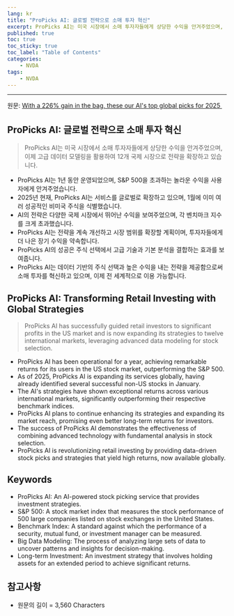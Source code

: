 ```yaml
---
lang: kr
title: "ProPicks AI: 글로벌 전략으로 소매 투자 혁신"
excerpt: ProPicks AI는 미국 시장에서 소매 투자자들에게 상당한 수익을 안겨주었으며, 이제 고급 데이터 모델링을 활용하여 12개 국제 시장으로 전략을 확장하고 있습니다.
published: true
toc: true
toc_sticky: true
toc_label: "Table of Contents"
categories:
    - NVDA
tags:
    - NVDA
---
```


---

  원문: [With a 226% gain in the bag, these our AI's top global picks for 2025 ](https://www.investing.com/news/stock-market-news/with-a-226-gain-in-the-bag-these-our-ais-top-global-picks-for-2025-3814555)

## ProPicks AI: 글로벌 전략으로 소매 투자 혁신

> ProPicks AI는 미국 시장에서 소매 투자자들에게 상당한 수익을 안겨주었으며, 이제 고급 데이터 모델링을 활용하여 12개 국제 시장으로 전략을 확장하고 있습니다.


- ProPicks AI는 1년 동안 운영되었으며, S&P 500을 초과하는 놀라운 수익을 사용자에게 안겨주었습니다.
- 2025년 현재, ProPicks AI는 서비스를 글로벌로 확장하고 있으며, 1월에 이미 여러 성공적인 비미국 주식을 식별했습니다.
- AI의 전략은 다양한 국제 시장에서 뛰어난 수익을 보여주었으며, 각 벤치마크 지수를 크게 초과했습니다.
- ProPicks AI는 전략을 계속 개선하고 시장 범위를 확장할 계획이며, 투자자들에게 더 나은 장기 수익을 약속합니다.
- ProPicks AI의 성공은 주식 선택에서 고급 기술과 기본 분석을 결합하는 효과를 보여줍니다.
- ProPicks AI는 데이터 기반의 주식 선택과 높은 수익을 내는 전략을 제공함으로써 소매 투자를 혁신하고 있으며, 이제 전 세계적으로 이용 가능합니다.

## ProPicks AI: Transforming Retail Investing with Global Strategies

> ProPicks AI has successfully guided retail investors to significant profits in the US market and is now expanding its strategies to twelve international markets, leveraging advanced data modeling for stock selection.


- ProPicks AI has been operational for a year, achieving remarkable returns for its users in the US stock market, outperforming the S&P 500.
- As of 2025, ProPicks AI is expanding its services globally, having already identified several successful non-US stocks in January.
- The AI's strategies have shown exceptional returns across various international markets, significantly outperforming their respective benchmark indices.
- ProPicks AI plans to continue enhancing its strategies and expanding its market reach, promising even better long-term returns for investors.
- The success of ProPicks AI demonstrates the effectiveness of combining advanced technology with fundamental analysis in stock selection.
- ProPicks AI is revolutionizing retail investing by providing data-driven stock picks and strategies that yield high returns, now available globally.

## Keywords

- ProPicks AI: An AI-powered stock picking service that provides investment strategies.
- S&P 500: A stock market index that measures the stock performance of 500 large companies listed on stock exchanges in the United States.
- Benchmark Index: A standard against which the performance of a security, mutual fund, or investment manager can be measured.
- Big Data Modeling: The process of analyzing large sets of data to uncover patterns and insights for decision-making.
- Long-term Investment: An investment strategy that involves holding assets for an extended period to achieve significant returns.

## 참고사항

- 원문의 길이 = 3,560 Characters

